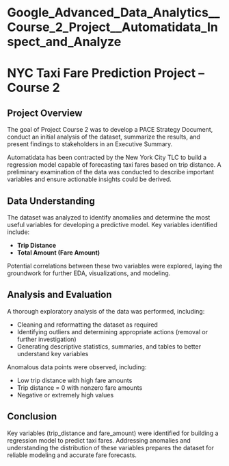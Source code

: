 # Google_Advanced_Data_Analytics__Course_2_Project__Automatidata_Inspect_and_Analyze

# NYC Taxi Fare Prediction Project – Course 2

## Project Overview
The goal of Project Course 2 was to develop a PACE Strategy Document, conduct an initial analysis of the dataset, summarize the results, and present findings to stakeholders in an Executive Summary.  

Automatidata has been contracted by the New York City TLC to build a regression model capable of forecasting taxi fares based on trip distance. A preliminary examination of the data was conducted to describe important variables and ensure actionable insights could be derived.

## Data Understanding
The dataset was analyzed to identify anomalies and determine the most useful variables for developing a predictive model. Key variables identified include:  
- **Trip Distance**  
- **Total Amount (Fare Amount)**  

Potential correlations between these two variables were explored, laying the groundwork for further EDA, visualizations, and modeling.

## Analysis and Evaluation
A thorough exploratory analysis of the data was performed, including:  
- Cleaning and reformatting the dataset as required  
- Identifying outliers and determining appropriate actions (removal or further investigation)  
- Generating descriptive statistics, summaries, and tables to better understand key variables  

Anomalous data points were observed, including:  
- Low trip distance with high fare amounts  
- Trip distance = 0 with nonzero fare amounts  
- Negative or extremely high values  

## Conclusion
Key variables (trip_distance and fare_amount) were identified for building a regression model to predict taxi fares. Addressing anomalies and understanding the distribution of these variables prepares the dataset for reliable modeling and accurate fare forecasts.  
